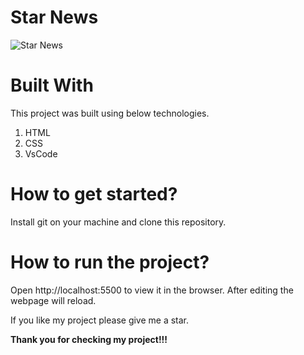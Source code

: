 # Star News

![Star News](https://user-images.githubusercontent.com/79240706/129510468-f6f04f6b-f178-4153-ad7e-0c6c0f112c87.PNG)

# **Built With**

This project was built using below technologies.

1. HTML
2. CSS
3. VsCode

# **How to get started?**

Install git on your machine and clone this repository.

# **How to run the project?**

Open http://localhost:5500 to view it in the browser. After editing the webpage will reload.


If you like my project please give me a star. 


**Thank you for checking my project!!!**
